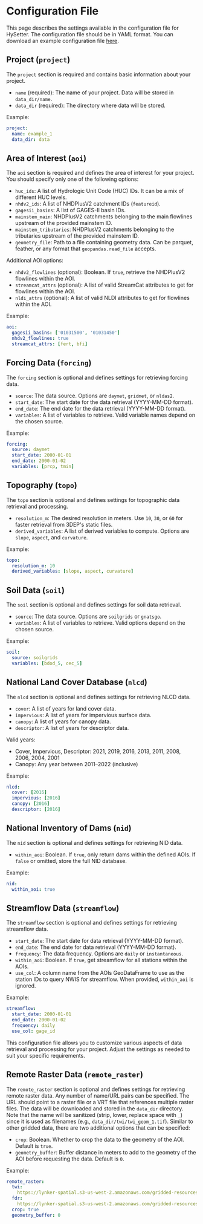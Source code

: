 # Configuration File

This page describes the settings available in the configuration file for HySetter. The
configuration file should be in YAML format. You can download an example configuration
file [here](https://raw.githubusercontent.com/hyriver/hysetter/main/config_demo.yml).

## Project (`project`)

The `project` section is required and contains basic information about your project.

- `name` (required): The name of your project. Data will be stored in `data_dir/name`.
- `data_dir` (required): The directory where data will be stored.

Example:

```yaml
project:
  name: example_1
  data_dir: data
```

## Area of Interest (`aoi`)

The `aoi` section is required and defines the area of interest for your project. You
should specify only one of the following options:

- `huc_ids`: A list of Hydrologic Unit Code (HUC) IDs. It can be a mix of different HUC
    levels.
- `nhdv2_ids`: A list of NHDPlusV2 catchment IDs (`featureid`).
- `gagesii_basins`: A list of GAGES-II basin IDs.
- `mainstem_main`: NHDPlusV2 catchments belonging to the main flowlines upstream of the
    provided mainstem ID.
- `mainstem_tributaries`: NHDPlusV2 catchments belonging to the tributaries upstream of
    the provided mainstem ID.
- `geometry_file`: Path to a file containing geometry data. Can be parquet, feather, or
    any format that `geopandas.read_file` accepts.

Additional AOI options:

- `nhdv2_flowlines` (optional): Boolean. If `true`, retrieve the NHDPlusV2 flowlines
    within the AOI.
- `streamcat_attrs` (optional): A list of valid StreamCat attributes to get for
    flowlines within the AOI.
- `nldi_attrs` (optional): A list of valid NLDI attributes to get for flowlines within
    the AOI.

Example:

```yaml
aoi:
  gagesii_basins: ['01031500', '01031450']
  nhdv2_flowlines: true
  streamcat_attrs: [fert, bfi]
```

## Forcing Data (`forcing`)

The `forcing` section is optional and defines settings for retrieving forcing data.

- `source`: The data source. Options are `daymet`, `gridmet`, or `nldas2`.
- `start_date`: The start date for the data retrieval (YYYY-MM-DD format).
- `end_date`: The end date for the data retrieval (YYYY-MM-DD format).
- `variables`: A list of variables to retrieve. Valid variable names depend on the
    chosen source.

Example:

```yaml
forcing:
  source: daymet
  start_date: 2000-01-01
  end_date: 2000-01-02
  variables: [prcp, tmin]
```

## Topography (`topo`)

The `topo` section is optional and defines settings for topographic data retrieval and
processing.

- `resolution_m`: The desired resolution in meters. Use `10`, `30`, or `60` for faster
    retrieval from 3DEP's static files.
- `derived_variables`: A list of derived variables to compute. Options are `slope`,
    `aspect`, and `curvature`.

Example:

```yaml
topo:
  resolution_m: 10
  derived_variables: [slope, aspect, curvature]
```

## Soil Data (`soil`)

The `soil` section is optional and defines settings for soil data retrieval.

- `source`: The data source. Options are `soilgrids` or `gnatsgo`.
- `variables`: A list of variables to retrieve. Valid options depend on the chosen
    source.

Example:

```yaml
soil:
  source: soilgrids
  variables: [bdod_5, cec_5]
```

## National Land Cover Database (`nlcd`)

The `nlcd` section is optional and defines settings for retrieving NLCD data.

- `cover`: A list of years for land cover data.
- `impervious`: A list of years for impervious surface data.
- `canopy`: A list of years for canopy data.
- `descriptor`: A list of years for descriptor data.

Valid years:

- Cover, Impervious, Descriptor: 2021, 2019, 2016, 2013, 2011, 2008, 2006, 2004, 2001
- Canopy: Any year between 2011–2022 (inclusive)

Example:

```yaml
nlcd:
  cover: [2016]
  impervious: [2016]
  canopy: [2016]
  descriptor: [2016]
```

## National Inventory of Dams (`nid`)

The `nid` section is optional and defines settings for retrieving NID data.

- `within_aoi`: Boolean. If `true`, only return dams within the defined AOIs. If `false`
    or omitted, store the full NID database.

Example:

```yaml
nid:
  within_aoi: true
```

## Streamflow Data (`streamflow`)

The `streamflow` section is optional and defines settings for retrieving streamflow
data.

- `start_date`: The start date for data retrieval (YYYY-MM-DD format).
- `end_date`: The end date for data retrieval (YYYY-MM-DD format).
- `frequency`: The data frequency. Options are `daily` or `instantaneous`.
- `within_aoi`: Boolean. If `true`, get streamflow for all stations within the AOIs.
- `use_col`: A column name from the AOIs GeoDataFrame to use as the station IDs to query
    NWIS for streamflow. When provided, `within_aoi` is ignored.

Example:

```yaml
streamflow:
  start_date: 2000-01-01
  end_date: 2000-01-02
  frequency: daily
  use_col: gage_id
```

This configuration file allows you to customize various aspects of data retrieval and
processing for your project. Adjust the settings as needed to suit your specific
requirements.

## Remote Raster Data (`remote_raster`)

The `remote_raster` section is optional and defines settings for retrieving remote
raster data. Any number of name/URL pairs can be specified. The URL should point to a
raster file or a VRT file that references multiple raster files. The data will be
downloaded and stored in the `data_dir` directory. Note that the name will be sanitized
(strip, lower, replace space with `_`) since it is used as filenames (e.g.,
`data_dir/twi/twi_geom_1.tif`). Similar to other gridded data, there are two additional
options that can be specified:

- `crop`: Boolean. Whether to crop the data to the geometry of the AOI. Default is
    `true`.
- `geometry_buffer`: Buffer distance in meters to add to the geometry of the AOI before
    requesting the data. Default is `0`.

Example:

```yaml
remote_raster:
  twi:
    https://lynker-spatial.s3-us-west-2.amazonaws.com/gridded-resources/twi.vrt
  fdr:
    https://lynker-spatial.s3-us-west-2.amazonaws.com/gridded-resources/fdr.vrt
  crop: true
  geometry_buffer: 0
```
